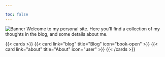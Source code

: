 ```yaml
---

toc: false
---
```

![Banner](/images/stars-banner.jpeg)
Welcome to my personal site. Here you'll find a collection of my thoughts in the blog, and some details about me.

{{< cards >}}
  {{< card link="blog" title="Blog" icon="book-open" >}}
  {{< card link="about" title="About" icon="user" >}}
{{< /cards >}}